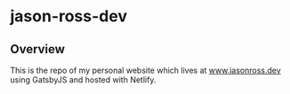 # jason-ross-dev

## Overview

This is the repo of my personal website which lives at www.jasonross.dev using GatsbyJS and hosted with Netlify.